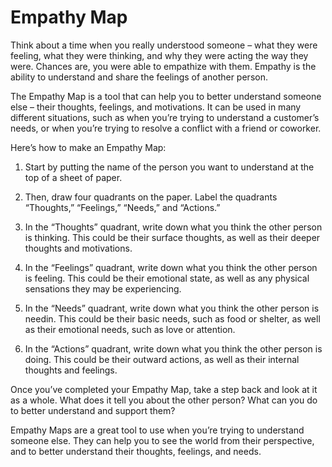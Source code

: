 # Empathy Map

Think about a time when you really understood someone – what they were feeling, what they were thinking, and why they were acting the way they were. Chances are, you were able to empathize with them. Empathy is the ability to understand and share the feelings of another person.

The Empathy Map is a tool that can help you to better understand someone else – their thoughts, feelings, and motivations. It can be used in many different situations, such as when you’re trying to understand a customer’s needs, or when you’re trying to resolve a conflict with a friend or coworker.

Here’s how to make an Empathy Map:

1. Start by putting the name of the person you want to understand at the top of a sheet of paper.

2. Then, draw four quadrants on the paper. Label the quadrants “Thoughts,” “Feelings,” “Needs,” and “Actions.”

3. In the “Thoughts” quadrant, write down what you think the other person is thinking. This could be their surface thoughts, as well as their deeper thoughts and motivations.

4. In the “Feelings” quadrant, write down what you think the other person is feeling. This could be their emotional state, as well as any physical sensations they may be experiencing.

5. In the “Needs” quadrant, write down what you think the other person is needin. This could be their basic needs, such as food or shelter, as well as their emotional needs, such as love or attention.

6. In the “Actions” quadrant, write down what you think the other person is doing. This could be their outward actions, as well as their internal thoughts and feelings.

Once you’ve completed your Empathy Map, take a step back and look at it as a whole. What does it tell you about the other person? What can you do to better understand and support them?

Empathy Maps are a great tool to use when you’re trying to understand someone else. They can help you to see the world from their perspective, and to better understand their thoughts, feelings, and needs.

